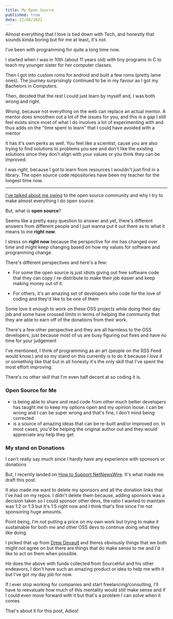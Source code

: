 ```yaml
---
title: My Open Source
published: true
date: 22/08/2022
---
```


Almost everything that I love is tied down with Tech, and honestly that sounds
kinda boring but for me at least, it's not.

I've been with programming for quite a long time now.

I started when I was in 10th (about 11 years old) with tiny programs in C to
teach my younger sister for her computer classes.

Then I got into custom roms for android and built a few roms (pretty lame ones).
The journey surprisingly continued to be in my favour as I got my Bachelors in
Computers.

Then, decided that the rest I could just learn by myself and, I was both wrong
and right.

_Wrong_, because not everything on the web can replace an actual mentor. A
mentor does smoothen out a lot of the issues for you, and this is a gap I still
feel exists since most of what I do involves a lot of experimenting with and
thus adds on the "time spent to learn" that I could have avoided with a mentor

It has it's own perks as well. You feel like a scientist, cause you are also
trying to find solutions to problems you see and don't like the existing
solutions since they don't align with your values or you think they can be
improved.

I was _right_, because I got to learn from resources I wouldn't just find in a
library. The open source code repositories have been my teacher for the longest
time now.

---

[I've talked about me owing](writing/i-owe-the-oss-community) to the open source community and why I try to make almost everything I do open source.

But, what is **open source**?

Seems like a pretty easy question to answer and yet, there's different answers
from different people and I just wanna put it out there as to what it means to
me **right now**.

I stress on **right now** because the perspective for me has changed over time
and might keep changing based on how my values for software and programming
change.

There's different perspectives and here's a few:

- For some the open source is just idiots giving out free software code that
  they can copy / re-distribute to make their job easier and keep making money
  out of it.

- For others, it's an amazing set of developers who code for the love of coding
  and they'd like to be one of them

Some love it enough to work on these OSS projects while doing their day job and
some have crossed limits in terms of helping the community that they are able to
earn off of the donations from their work.

There's a few other perspective and they are all harmless to the OSS developers,
just because most of us are busy figuring out fixes and have no time for your
judgement

I've mentioned, I think of programming as an art (people on the RSS Feed would
know.) and so my stand on this currently is to do it because _I love it_ or
something like that but in all honesty it's the only skill that I've spent the
most effort improving.

There's no other skill that I'm even half decent at so coding it is.

### Open Source for Me

- is being able to share and read code from other much better developers has
  taught me to keep my options open and my opinion loose. I can be wrong and I
  can be super wrong and that's fine, I don't mind being corrected
- is a source of amazing ideas that can be re-built and/or improved on. In most
  cases, you'd be helping the original author out and they would appreciate any
  help they get

### My stand on Donations

I can't really say much since I hardly have any experience with sponsors or
donations

But, I recently landed on [How to Support NetNewsWire](https://github.com/Ranchero-Software/NetNewsWire/blob/main/Technotes/HowToSupportNetNewsWire.markdown). It's what made me draft this post.

It also made me want to delete my sponsors and all the donation links that I've
had on my repos. I didn't delete them because, adding sponsors was a decision
taken so I could sponsor other devs, the ratio I wanted to maintain was 1:2 or
1:3 but it's 1:5 right now and I think that's fine since I'm not sponsoring huge
amounts.

Point being, I'm not putting a price on my own work but trying to make it
sustainable for both me and other OSS devs to continue doing what they like
doing.

I picked that up from [Drew Devault](https://drewdevault.com/) and theres
obviously things that we both might not agree on but there are things that do
make sense to me and I'd like to act on them when possible.

He does the above with funds collected from SourceHut and his other endeavors, I
don't have such an amazing product or idea to help me with it but I've got my
day job for now.

If I ever stop working for companies and start freelancing/consulting, I'll have
to reevaluate how much of this mentality would still make sense and if I could
even move forward with it but that's a problem I can solve when it comes

That's about it for this post, Adios!

